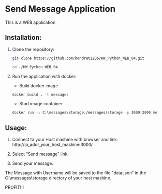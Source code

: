 # Send Message Application

This is a WEB application.

## Installation:

1. Clone the repository:

   ```bash
   git clone https://github.com/kondrat1206/HW_Python_WEB_04.git
   ```

   ```bash
   cd ./HW_Python_WEB_04
   ```



2. Run the application with docker:

   - Build docker image

   ```bash
   docker build . -t messages
   ```
   
   - Start image container

   ```bash
   docker run -v C:\messages\storage:/messages/storage -p 3000:3000 messages
   ```



## Usage:

1. Connect to your Host mashine with browser and link: http://ip_addr_your_host_mashine:3000/

2. Select "Send message" link.

3. Send your message.

The Message with Username will be saved to the file "data.json" in the C:\messages\storage directory of your host mashine.

PROFIT!!!
